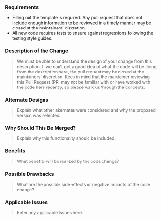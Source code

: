 ### Requirements

* Filling out the template is required. Any pull request that does not include enough information to be reviewed in a timely manner may be closed at the maintainers' discretion.
* All new code requires tests to ensure against regressions following the testing style guides.

### Description of the Change

> We must be able to understand the design of your change from this description. If we can't get a good idea of what the code will be doing from the description here, the pull request may be closed at the maintainers' discretion. Keep in mind that the maintainer reviewing this Pull Request (PR) may not be familiar with or have worked with the code here recently, so please walk us through the concepts.

### Alternate Designs

> Explain what other alternates were considered and why the proposed version was selected.

### Why Should This Be Merged?

> Explain why this functionality should be included.

### Benefits

> What benefits will be realized by the code change?

### Possible Drawbacks

> What are the possible side-effects or negative impacts of the code change?

### Applicable Issues

> Enter any applicable Issues here.
